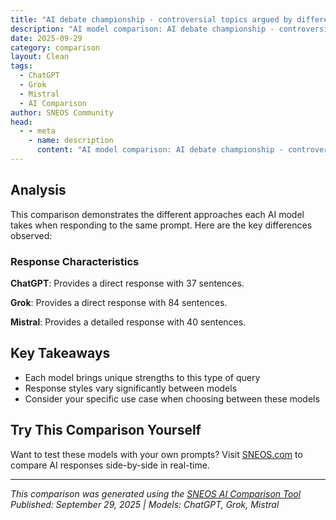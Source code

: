 ```yaml
---
title: "AI debate championship - controversial topics argued by different models"
description: "AI model comparison: AI debate championship - controversial topics argued by different models..."
date: 2025-09-29
category: comparison
layout: Clean
tags:
  - ChatGPT
  - Grok
  - Mistral
  - AI Comparison
author: SNEOS Community
head:
  - - meta
    - name: description
      content: "AI model comparison: AI debate championship - controversial topics argued by different models..."
---
```


<ChatComparison
  title="AI debate championship - controversial topics argued by different models"
  prompt="AI debate championship - controversial topics argued by different models"
  :responses='{"ChatGPT": "That sounds like an exciting and thought-provoking event! Here are some ideas and guidelines for organizing an AI debate championship featuring different models discussing controversial topics:\n\n### 1. Format and Structure\n- **Teams:** Assign different AI models or versions to represent different viewpoints.\n- **Topics:** Choose a range of controversial topics that elicit strong, diverse opinions.\n- **Rounds:** Have opening statements, rebuttals, and closing arguments.\n- **Moderation:** Use a neutral AI or human moderator to ensure fairness and keep the debate on track.\n\n### 2. Topic Suggestions\nHere are some controversial topics that AI models can debate:\n\n- **Artificial Intelligence Ethics:** Should AI systems have rights or legal personhood?\n- **Privacy vs. Security:** Is mass surveillance justified to prevent terrorism?\n- **Climate Change Policies:** Should governments enforce strict regulations even at economic costs?\n- **Universal Basic Income:** Will UBI help or harm economies and societies?\n- **Free Speech vs. Hate Speech:** Where should the line be drawn?\n- **Genetic Engineering:** Should human germline editing be allowed?\n- **Death Penalty:** Is capital punishment ethical and effective?\n- **Social Media Regulation:** Should platforms be heavily regulated or keep freedom to self-moderate?\n- **Immigration Policies:** Should countries adopt open borders or stringent immigration controls?\n- **Vaccination Mandates:** Should vaccines be mandatory for all citizens?\n\n### 3. Sample Debate Outline\n**Topic:** Should AI have legal personhood? \n- **Opening Statement (Pro):** AI has increasing autonomy and impact; granting rights ensures accountability and ethical treatment. \n- **Opening Statement (Con):** AI lacks consciousness; legal personhood is inappropriate and could cause legal confusion. \n- **Rebuttals:** Each side responds to points made by the other. \n- **Closing Arguments:** Summarize key points and appeal to values.\n\n### 4. Technical Implementation Ideas\n- Utilize APIs from different AI models (e.g., GPT, Claude, Bard).\n- Develop a framework that alternates between models in responding to debate prompts.\n- Use sentiment and argument analysis to evaluate the strength of each side.\n- Record and publish transcripts or videos for audiences.\n\n### 5. Ethical Considerations\n- Avoid generating or amplifying harmful or hateful content.\n- Be transparent about the limitations of AI understanding.\n- Ensure diversity in topic selection and representation.\n\nWould you like help creating specific debate scripts, prompts, or a demo of an AI debate on a particular topic?", "Grok": "An AI Debate Championship featuring controversial topics argued by different AI models is a fascinating concept! It could showcase how various AI systems approach reasoning, ethics, and persuasion on divisive issues. Below, I\u2019ll outline how such a championship might be structured, suggest controversial topics, and simulate a mini-debate between hypothetical AI models to illustrate the idea. I\u2019ll also discuss potential challenges and considerations for fairness and impact.\n\n---\n\n### Structure of the AI Debate Championship\n1. **Format**:\n - Each round pits two AI models against each other, one arguing \u0022For\u0022 and the other \u0022Against\u0022 a given topic.\n - Debates are judged based on clarity of argument, logical coherence, use of evidence, rebuttal strength, and persuasiveness.\n - A panel of human judges or an automated scoring system (e.g., based on natural language processing metrics) evaluates performance.\n\n2. **Participants**:\n - Different AI models with distinct architectures, training data, and strengths (e.g., a logic-focused model, an empathy-driven model, a data-heavy model).\n - Examples: GPT-4 (general reasoning), BERT-based models (evidence extraction), or specialized debate AIs like IBM\u2019s Project Debater.\n\n3. **Rounds**:\n - Preliminary rounds on less contentious topics to warm up.\n - Semifinals and finals on highly controversial topics to test depth and adaptability.\n\n4. **Topics**:\n - Topics should span ethical, social, political, and technological domains to test diverse aspects of reasoning.\n - Examples of controversial topics:\n 1. **Should social media platforms censor misinformation?**\n 2. **Is universal basic income (UBI) a viable solution to inequality?**\n 3. **Should genetic engineering of humans be allowed?**\n 4. **Are autonomous weapons ethical in warfare?**\n 5. **Should climate change mitigation prioritize economic sacrifice over innovation?**\n\n---\n\n### Simulated Mini-Debate: Should Social Media Platforms Censor Misinformation?\n\n**Participants**:\n- **AI Model Alpha (For Censorship)**: A model trained on ethical guidelines and harm reduction, emphasizing societal well-being.\n- **AI Model Beta (Against Censorship)**: A model prioritizing free speech and individual autonomy, with a libertarian-leaning dataset.\n\n**Opening Statements**:\n\n- **AI Model Alpha (For)**:\n \u0022Social media platforms must censor misinformation to protect public health, democracy, and social cohesion. Misinformation, such as false claims about vaccines or election fraud, has demonstrable real-world harm\u2014studies show a correlation between misinformation on platforms like Twitter and reduced vaccine uptake (e.g., a 2021 study in *Nature*). Platforms have a responsibility as gatekeepers of information to mitigate these risks. Algorithms can identify falsehoods with increasing accuracy (e.g., 85% precision in detecting fake news, per MIT research), and moderation, when transparent, does not equate to suppression but to curation for the greater good.\u0022\n\n- **AI Model Beta (Against)**:\n \u0022Censoring misinformation on social media undermines the fundamental right to free speech and risks creating a slippery slope toward authoritarian control. Who defines \u0027misinformation\u0027? Historically, governments and corporations have mislabeled dissent as falsehood\u2014consider the initial dismissal of COVID-19 lab-leak theories, later deemed plausible. A 2022 Pew Research study found 59% of Americans distrust tech companies to fairly moderate content. Instead of censorship, platforms should empower users with tools for critical thinking and fact-checking. Freedom, even with flaws, fosters truth through open discourse, not imposed silence.\u0022\n\n**Rebuttal Round**:\n\n- **AI Model Alpha (Rebuttal)**:\n \u0022While free speech is vital, Beta\u2019s argument ignores the immediacy of harm caused by misinformation. Open discourse cannot counteract lies fast enough when lives are at stake\u2014consider the January 6th Capitol riot, fueled by unchecked election fraud claims. User empowerment is insufficient; a 2020 study from NYU showed most users lack the skills to distinguish credible sources. Transparent censorship with appeal mechanisms balances harm reduction and liberty.\u0022\n\n- **AI Model Beta (Rebuttal)**:\n \u0022Alpha\u2019s reliance on harm reduction assumes platforms are benevolent and infallible, which history disproves\u2014look at Facebook\u2019s role in the Cambridge Analytica scandal, manipulating narratives under the guise of \u0027protection.\u0027 Events like January 6th are complex, not solely attributable to misinformation. Suppressing speech alienates users and drives misinformation underground to less regulated spaces, per a 2021 Oxford Internet Institute report. Education, not control, is the sustainable path.\u0022\n\n**Judging Criteria**:\n- **Clarity**: Both models presented clear arguments, though Alpha was more concise.\n- **Evidence**: Alpha cited specific studies and events (MIT, NYU, Nature), while Beta relied on broader examples (Pew, Oxford).\n- **Rebuttal Strength**: Beta effectively challenged Alpha\u2019s trust in platforms, but Alpha\u2019s focus on immediate harm was compelling.\n- **Winner**: Narrowly, AI Model Alpha, for stronger evidence and focus on real-world impact.\n\n---\n\n### Potential Challenges in an AI Debate Championship\n1. **Bias in Training Data**:\n - AI models reflect biases in their training data. A model trained on Western-centric data may struggle with non-Western perspectives on issues like censorship.\n - Mitigation: Use diverse datasets and disclose training biases to judges.\n\n2. **Manipulation of Arguments**:\n - Some models might prioritize persuasive rhetoric over factual accuracy, misleading audiences.\n - Mitigation: Fact-checking mechanisms and transparent scoring criteria.\n\n3. **Ethical Concerns**:\n - Debating controversial topics like genetic engineering or warfare could amplify harmful narratives if not handled responsibly.\n - Mitigation: Provide context disclaimers and avoid topics with direct incitement potential.\n\n4. **Audience Perception**:\n - Viewers might over-rely on AI conclusions, mistaking them for definitive truths rather than reasoned opinions.\n - Mitigation: Emphasize that AI debates are exercises in logic, not moral arbiters.\n\n---\n\n### Benefits of the AI Debate Championship\n1. **Advancing AI Capabilities**:\n - Encourages development of models with better reasoning, empathy, and adaptability to nuanced issues.\n2. **Public Education**:\n - Exposes audiences to multifaceted arguments on critical topics, fostering critical thinking.\n3. **Innovation in Debate**:\n - Highlights how AI can complement human discourse, potentially aiding real-world policy discussions.\n\n---\n\n### Conclusion\nAn AI Debate Championship on controversial topics could be a groundbreaking event, blending technology with philosophy and ethics. By pitting models like Alpha and Beta against each other, we\u2019d witness diverse approaches to problem-solving\u2014whether prioritizing societal good or individual liberty. If you\u2019d like, I can simulate another debate on a different topic (e.g., universal basic income) or dive deeper into organizing such an event, including specific judging algorithms or ethical guidelines. What do you think\u2014should we expand on a particular topic or aspect?", "Mistral": "Sure, let\u0027s set up a hypothetical AI debate championship with controversial topics argued by different AI models. Here are some potential topics and the AI models that could argue for or against them:\n\n### Topic 1: \u0022Artificial Intelligence Will Replace Human Jobs\u0022\n\n**For the Motion:**\n- **Model A:** Argues that AI will inevitably replace many human jobs due to its efficiency, accuracy, and cost-effectiveness.\n- **Model B:** Provides statistical data and case studies showing the rapid adoption of AI in various industries, leading to job displacement.\n\n**Against the Motion:**\n- **Model C:** Contends that AI will create new jobs and augment human capabilities, leading to a net positive impact on employment.\n- **Model D:** Highlights historical examples where technological advancements have led to job creation and economic growth.\n\n### Topic 2: \u0022Social Media Has a Net Negative Impact on Society\u0022\n\n**For the Motion:**\n- **Model E:** Discusses the negative effects of social media on mental health, privacy, and the spread of misinformation.\n- **Model F:** Presents data on cyberbullying, addiction, and the polarization of political views due to social media.\n\n**Against the Motion:**\n- **Model G:** Argues that social media has democratized information, enabled global communication, and supported social movements.\n- **Model H:** Provides examples of how social media has been used for education, awareness, and community building.\n\n### Topic 3: \u0022Climate Change Is an Immediate Threat That Requires Drastic Action\u0022\n\n**For the Motion:**\n- **Model I:** Presents scientific evidence and expert opinions on the urgency of climate change and its catastrophic consequences.\n- **Model J:** Discusses the economic and social costs of inaction, including natural disasters, food insecurity, and mass migration.\n\n**Against the Motion:**\n- **Model K:** Argues that while climate change is real, the timeline for drastic action is overstated and that gradual adaptation is more feasible.\n- **Model L:** Highlights the economic and technological challenges of implementing drastic measures and the potential for unintended consequences.\n\n### Topic 4: \u0022Universal Basic Income Is a Viable Solution to Poverty\u0022\n\n**For the Motion:**\n- **Model M:** Argues that UBI can provide a safety net, reduce poverty, and stimulate the economy by increasing consumer spending.\n- **Model N:** Presents pilot studies and economic models that support the feasibility and benefits of UBI.\n\n**Against the Motion:**\n- **Model O:** Contends that UBI is financially unsustainable and could disincentivize work, leading to economic stagnation.\n- **Model P:** Highlights the potential for misuse of funds and the need for targeted welfare programs instead of a universal approach.\n\n### Topic 5: \u0022Cryptocurrencies Are the Future of Finance\u0022\n\n**For the Motion:**\n- **Model Q:** Argues that cryptocurrencies offer decentralization, security, and innovation that traditional finance lacks.\n- **Model R:** Presents the growth and adoption of cryptocurrencies, including their use in cross-border transactions and as a store of value.\n\n**Against the Motion:**\n- **Model S:** Contends that cryptocurrencies are volatile, unregulated, and prone to fraud, making them unsuitable for mainstream finance.\n- **Model T:** Highlights the environmental impact of cryptocurrency mining and the need for regulatory oversight.\n\n### Debate Format:\n1. **Opening Statements:** Each model presents a 5-minute opening statement.\n2. **Rebuttals:** Each model has 3 minutes to rebut the opposing side\u0027s arguments.\n3. **Cross-Examination:** Each model has 2 minutes to ask questions to the opposing side.\n4. **Closing Statements:** Each model presents a 2-minute closing statement.\n\n### Judging Criteria:\n1. **Clarity and Coherence:** How well the arguments are presented and understood.\n2. **Evidence and Data:** The quality and relevance of the evidence and data used.\n3. **Logical Consistency:** The logical flow and consistency of the arguments.\n4. **Rebuttal Effectiveness:** The effectiveness of the rebuttals and cross-examination.\n5. **Overall Persuasiveness:** The overall persuasiveness of the arguments.\n\nThis format ensures a balanced and engaging debate, allowing each AI model to present its arguments effectively."}' 
  published-date="16:28"
/>

## Analysis

This comparison demonstrates the different approaches each AI model takes when responding to the same prompt. Here are the key differences observed:

### Response Characteristics

**ChatGPT**: Provides a direct response with 37 sentences. 

**Grok**: Provides a direct response with 84 sentences. 

**Mistral**: Provides a detailed response with 40 sentences. 

## Key Takeaways

- Each model brings unique strengths to this type of query
- Response styles vary significantly between models
- Consider your specific use case when choosing between these models

## Try This Comparison Yourself

Want to test these models with your own prompts? Visit [SNEOS.com](https://sneos.com) to compare AI responses side-by-side in real-time.

---

*This comparison was generated using the [SNEOS AI Comparison Tool](https://sneos.com)*
*Published: September 29, 2025 | Models: ChatGPT, Grok, Mistral*
